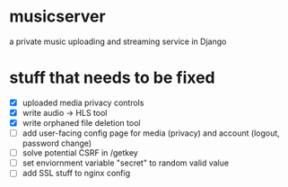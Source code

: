 # musicserver
a private music uploading and streaming service in Django

# stuff that needs to be fixed
- [x] uploaded media privacy controls
- [x] write audio -> HLS tool
- [x] write orphaned file deletion tool
- [ ] add user-facing config page for media (privacy) and account (logout, password change)
- [ ] solve potential CSRF in /getkey
- [ ] set enviornment variable "secret" to random valid value
- [ ] add SSL stuff to nginx config